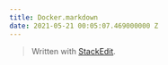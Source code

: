 ```yaml
---
title: Docker.markdown
date: 2021-05-21 00:05:07.469000000 Z
---
```





> Written with [StackEdit](https://stackedit.io/).
<!--stackedit_data:
eyJoaXN0b3J5IjpbNzMwOTk4MTE2XX0=
-->